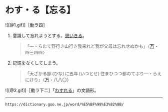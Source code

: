 # わす・る【忘る】

![[@1.gif]]［動ラ四］

1. 意識して忘れようとする。[思いきる](おもいきる（思い切る）)。
    >「―・らむて野行き山行き我来れど我が父母は忘れせぬかも」〈[万](https://dictionary.goo.ne.jp/word/%E4%B8%87%E8%91%89%E9%9B%86_%28%E3%81%BE%E3%82%93%E3%82%88%E3%81%86%E3%81%97%E3%82%85%E3%81%86%29/#jn-210648)・四三四四〉
2. 記憶をなくしてしまう。
    >「天ざかる鄙 (ひな) に五年 (いつとせ) 住まひつつ都のてぶり―・らえにけり」〈[万](https://dictionary.goo.ne.jp/word/%E4%B8%87%E8%91%89%E9%9B%86_%28%E3%81%BE%E3%82%93%E3%82%88%E3%81%86%E3%81%97%E3%82%85%E3%81%86%29/#jn-210648)・八八〇〉
        

![[@2.gif]]［動ラ下二］「[わすれる](https://dictionary.goo.ne.jp/word/%E5%BF%98%E3%82%8C%E3%82%8B/#jn-238201)」の文語形。

---
`https://dictionary.goo.ne.jp/word/%E5%BF%98%E3%82%8B/`